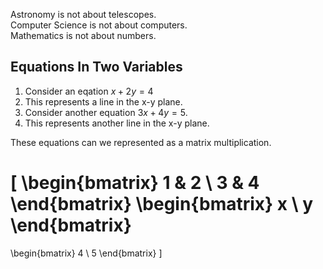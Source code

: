 Astronomy is not about telescopes.  
Computer Science is not about computers.  
Mathematics is not about numbers.

## Equations In Two Variables

1. Consider an eqation $x+2y=4$
2. This represents a line in the x-y plane.
3. Consider another equation $3x+4y=5$.
4. This represents another line in the x-y plane.

These equations can we represented as a matrix multiplication.

\[
\begin{bmatrix}
1 & 2 \\
3 & 4
\end{bmatrix}
\begin{bmatrix}
x \\
y
\end{bmatrix}
=
\begin{bmatrix}
4 \\
5
\end{bmatrix}
\]

